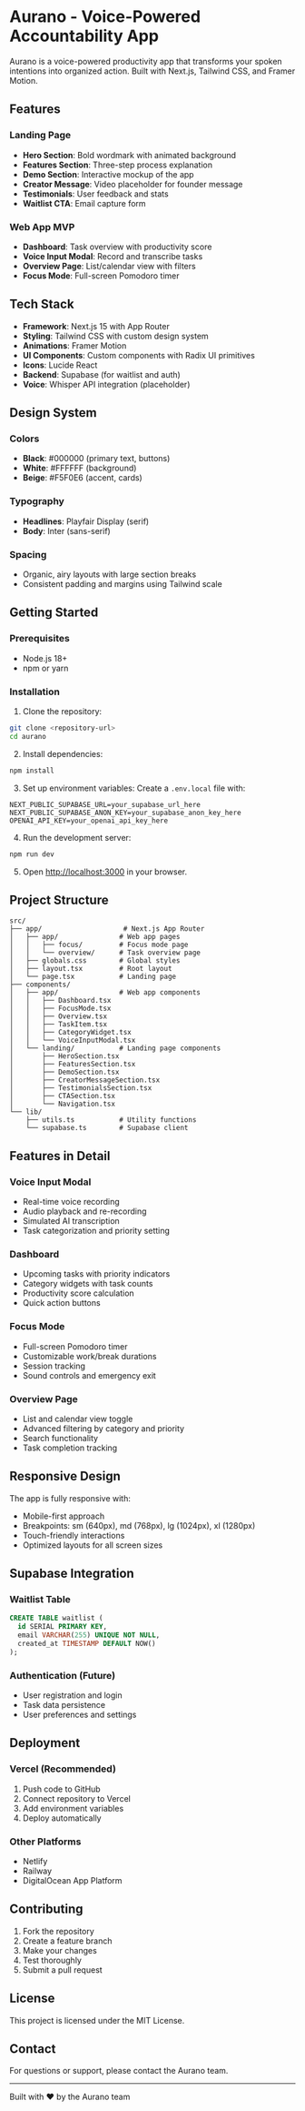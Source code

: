 # Aurano - Voice-Powered Accountability App

Aurano is a voice-powered productivity app that transforms your spoken intentions into organized action. Built with Next.js, Tailwind CSS, and Framer Motion.

## Features

### Landing Page
- **Hero Section**: Bold wordmark with animated background
- **Features Section**: Three-step process explanation
- **Demo Section**: Interactive mockup of the app
- **Creator Message**: Video placeholder for founder message
- **Testimonials**: User feedback and stats
- **Waitlist CTA**: Email capture form

### Web App MVP
- **Dashboard**: Task overview with productivity score
- **Voice Input Modal**: Record and transcribe tasks
- **Overview Page**: List/calendar view with filters
- **Focus Mode**: Full-screen Pomodoro timer

## Tech Stack

- **Framework**: Next.js 15 with App Router
- **Styling**: Tailwind CSS with custom design system
- **Animations**: Framer Motion
- **UI Components**: Custom components with Radix UI primitives
- **Icons**: Lucide React
- **Backend**: Supabase (for waitlist and auth)
- **Voice**: Whisper API integration (placeholder)

## Design System

### Colors
- **Black**: #000000 (primary text, buttons)
- **White**: #FFFFFF (background)
- **Beige**: #F5F0E6 (accent, cards)

### Typography
- **Headlines**: Playfair Display (serif)
- **Body**: Inter (sans-serif)

### Spacing
- Organic, airy layouts with large section breaks
- Consistent padding and margins using Tailwind scale

## Getting Started

### Prerequisites
- Node.js 18+ 
- npm or yarn

### Installation

1. Clone the repository:
```bash
git clone <repository-url>
cd aurano
```

2. Install dependencies:
```bash
npm install
```

3. Set up environment variables:
Create a `.env.local` file with:
```env
NEXT_PUBLIC_SUPABASE_URL=your_supabase_url_here
NEXT_PUBLIC_SUPABASE_ANON_KEY=your_supabase_anon_key_here
OPENAI_API_KEY=your_openai_api_key_here
```

4. Run the development server:
```bash
npm run dev
```

5. Open [http://localhost:3000](http://localhost:3000) in your browser.

## Project Structure

```
src/
├── app/                    # Next.js App Router
│   ├── app/               # Web app pages
│   │   ├── focus/         # Focus mode page
│   │   └── overview/      # Task overview page
│   ├── globals.css        # Global styles
│   ├── layout.tsx         # Root layout
│   └── page.tsx           # Landing page
├── components/
│   ├── app/               # Web app components
│   │   ├── Dashboard.tsx
│   │   ├── FocusMode.tsx
│   │   ├── Overview.tsx
│   │   ├── TaskItem.tsx
│   │   ├── CategoryWidget.tsx
│   │   └── VoiceInputModal.tsx
│   └── landing/           # Landing page components
│       ├── HeroSection.tsx
│       ├── FeaturesSection.tsx
│       ├── DemoSection.tsx
│       ├── CreatorMessageSection.tsx
│       ├── TestimonialsSection.tsx
│       ├── CTASection.tsx
│       └── Navigation.tsx
└── lib/
    ├── utils.ts           # Utility functions
    └── supabase.ts        # Supabase client
```

## Features in Detail

### Voice Input Modal
- Real-time voice recording
- Audio playback and re-recording
- Simulated AI transcription
- Task categorization and priority setting

### Dashboard
- Upcoming tasks with priority indicators
- Category widgets with task counts
- Productivity score calculation
- Quick action buttons

### Focus Mode
- Full-screen Pomodoro timer
- Customizable work/break durations
- Session tracking
- Sound controls and emergency exit

### Overview Page
- List and calendar view toggle
- Advanced filtering by category and priority
- Search functionality
- Task completion tracking

## Responsive Design

The app is fully responsive with:
- Mobile-first approach
- Breakpoints: sm (640px), md (768px), lg (1024px), xl (1280px)
- Touch-friendly interactions
- Optimized layouts for all screen sizes

## Supabase Integration

### Waitlist Table
```sql
CREATE TABLE waitlist (
  id SERIAL PRIMARY KEY,
  email VARCHAR(255) UNIQUE NOT NULL,
  created_at TIMESTAMP DEFAULT NOW()
);
```

### Authentication (Future)
- User registration and login
- Task data persistence
- User preferences and settings

## Deployment

### Vercel (Recommended)
1. Push code to GitHub
2. Connect repository to Vercel
3. Add environment variables
4. Deploy automatically

### Other Platforms
- Netlify
- Railway
- DigitalOcean App Platform

## Contributing

1. Fork the repository
2. Create a feature branch
3. Make your changes
4. Test thoroughly
5. Submit a pull request

## License

This project is licensed under the MIT License.

## Contact

For questions or support, please contact the Aurano team.

---

Built with ❤️ by the Aurano team